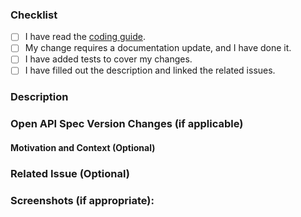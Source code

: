 ### Checklist

- [ ] I have read the [coding guide](https://github.com/ethersphere/bee/blob/master/CODING.md).
- [ ] My change requires a documentation update, and I have done it.
- [ ] I have added tests to cover my changes.
- [ ] I have filled out the description and linked the related issues.

### Description
<!--Please include a summary of the change and which issue is fixed.-->

### Open API Spec Version Changes (if applicable)
<!--Please indicate the version changes if applicable (see https://semver.org).-->

#### Motivation and Context (Optional)
<!--Please include relevant motivation and context.-->

### Related Issue (Optional)
<!-- List any dependencies that are required for this change.-->

### Screenshots (if appropriate):
